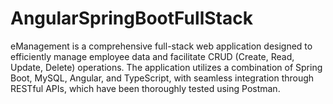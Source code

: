 # AngularSpringBootFullStack
eManagement is a comprehensive full-stack web application designed to efficiently manage employee data and facilitate CRUD (Create, Read, Update, Delete) operations. The application utilizes a combination of Spring Boot, MySQL, Angular, and TypeScript, with seamless integration through RESTful APIs, which have been thoroughly tested using Postman.
